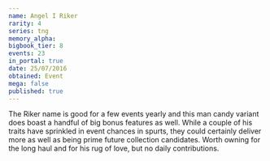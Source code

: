 ```yaml
---
name: Angel I Riker
rarity: 4
series: tng
memory_alpha:
bigbook_tier: 8
events: 23
in_portal: true
date: 25/07/2016
obtained: Event
mega: false
published: true
---
```


The Riker name is good for a few events yearly and this man candy variant does boast a handful of big bonus features as well. While a couple of his traits have sprinkled in event chances in spurts, they could certainly deliver more as well as being prime future collection candidates. Worth owning for the long haul and for his rug of love, but no daily contributions.
